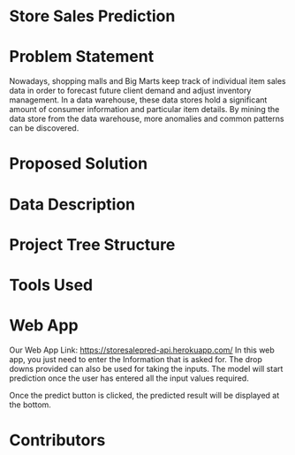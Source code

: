 # Store Sales Prediction

# Problem Statement
Nowadays, shopping malls and Big Marts keep track of individual item sales data in order to forecast future client demand and adjust inventory management. In a data warehouse, these data stores hold a significant amount of consumer information and particular item details. By mining the data store from the data warehouse, more anomalies and common patterns can be discovered.

# Proposed Solution

# Data Description

# Project Tree Structure

# Tools Used

# Web App
Our Web App Link: https://storesalepred-api.herokuapp.com/
In this web app, you just need to enter the Information that is asked for. The drop downs provided can also be used for taking the inputs. The model will start prediction once the user has entered all the input values required.

Once the predict button is clicked, the predicted result will be displayed at the bottom.

# Contributors
